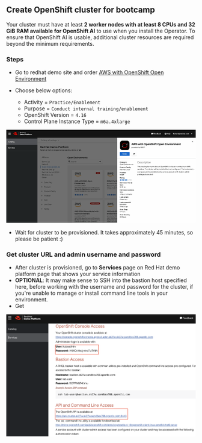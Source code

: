 ## Create OpenShift cluster for bootcamp

Your cluster must have at least **2 worker nodes with at least 8 CPUs and 32 GiB RAM available for OpenShift AI** to use when you install the Operator. To ensure that OpenShift AI is usable, additional cluster resources are required beyond the minimum requirements.

### Steps

- Go to redhat demo site and order [AWS with OpenShift Open Environment](https://demo.redhat.com/catalog?category=Open_Environments&item=babylon-catalog-prod%2Fsandboxes-gpte.sandbox-ocp.prod)

- Choose below options:

  - Activity = `Practice/Enablement`
  - Purpose = `Conduct internal training/enablement`
  - OpenShift Version = `4.16`
  - Control Plane Instance Type = `m6a.4xlarge`

![](/assets/create-openshift-cluster.gif)

- Wait for cluster to be provisioned. It takes approximately 45 minutes, so please be patient :)

### Get cluster URL and admin username and password

- After cluster is provisioned, go to **Services** page on Red Hat demo platform page that shows your service information
- **OPTIONAL**: It may make sense to SSH into the bastion host specified here, before working with the username and password for the cluster, if you're unable to manage or install command line tools in your environment.
- Get

![](/assets/oc-url-user.png)
